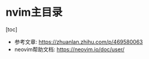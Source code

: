 # nvim主目录

[toc]

- 参考文章: https://zhuanlan.zhihu.com/p/469580063
- neovim帮助文档: https://neovim.io/doc/user/


